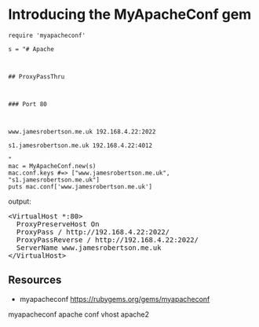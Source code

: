# Introducing the MyApacheConf gem

    require 'myapacheconf'

    s = "# Apache



    ## ProxyPassThru



    ### Port 80



    www.jamesrobertson.me.uk 192.168.4.22:2022

    s1.jamesrobertson.me.uk 192.168.4.22:4012

    "
    mac = MyApacheConf.new(s)
    mac.conf.keys #=> ["www.jamesrobertson.me.uk", "s1.jamesrobertson.me.uk"]
    puts mac.conf['www.jamesrobertson.me.uk']

output:
<pre>
&lt;VirtualHost *:80&gt;
  ProxyPreserveHost On
  ProxyPass / http://192.168.4.22:2022/
  ProxyPassReverse / http://192.168.4.22:2022/
  ServerName www.jamesrobertson.me.uk
&lt;/VirtualHost&gt;
</pre>

## Resources

* myapacheconf https://rubygems.org/gems/myapacheconf

myapacheconf apache conf vhost apache2 
